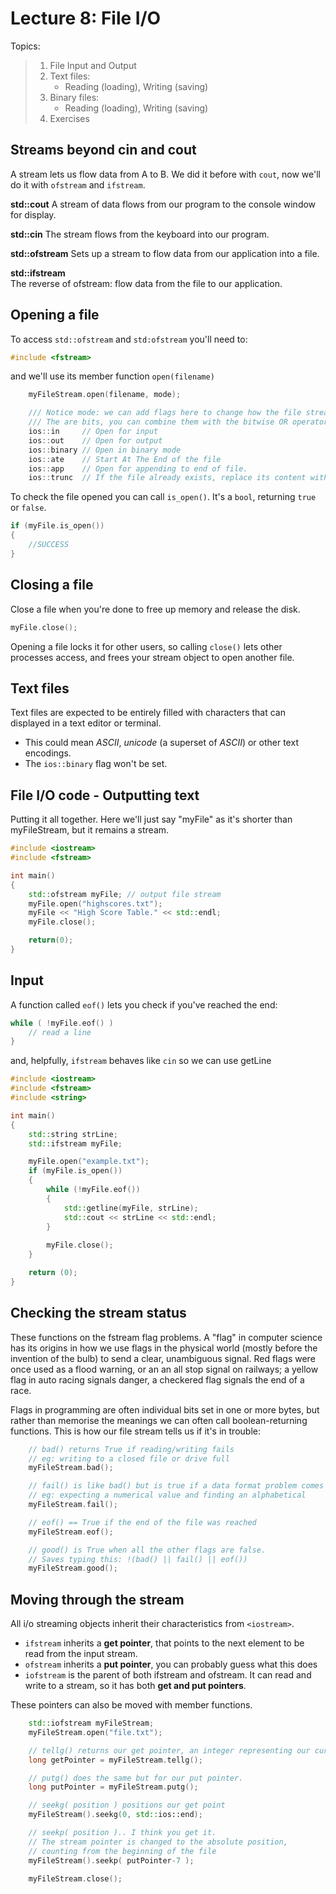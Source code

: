 # Lecture 8: File I/O

Topics:
>1. File Input and Output
>2. Text files:
>    * Reading (loading), Writing (saving)
>3. Binary files:
>    * Reading (loading), Writing (saving)
>4. Exercises

## Streams beyond cin and cout

A stream lets us flow data from A to B. We did it before with ```cout```, now we'll do it with ```ofstream``` and ```ifstream```.

**std::cout**
A stream of data flows from our program to the console window for display.

**std::cin**
The stream flows from the keyboard into our program.

**std::ofstream**
Sets up a stream to flow data from our application into a file.

**std::ifstream**  
The reverse of ofstream: flow data from the file to our application.

## Opening a file

To access ```std::ofstream``` and ```std:ofstream``` you'll need to:

```C++
#include <fstream>
```

and we'll use its member function ```open(filename)```

```C++
    myFileStream.open(filename, mode);

    /// Notice mode: we can add flags here to change how the file stream works
    /// The are bits, you can combine them with the bitwise OR operator: | 
    ios::in     // Open for input
    ios::out    // Open for output
    ios::binary // Open in binary mode
    ios::ate    // Start At The End of the file
    ios::app    // Open for appending to end of file.
    ios::trunc  // If the file already exists, replace its content with ours.
```

To check the file opened you can call ```is_open()```. It's a ```bool```, returning ```true``` or ```false```.

```C++
if (myFile.is_open())
{
    //SUCCESS
}
```

## Closing a file

Close a file when you're done to free up memory and release the disk. 

```C
myFile.close();
```

Opening a file locks it for other users, so calling ```close()``` lets other processes access, and frees your stream object to open another file.

## Text files
Text files are expected to be entirely filled with characters that can displayed in a text editor or terminal. 

  * This could mean _ASCII_, _unicode_ (a superset of _ASCII_) or other text encodings. 
  * The ```ios::binary``` flag won't be set.

## File I/O code - Outputting text

Putting it all together. Here we'll just say "myFile" as it's shorter than myFileStream, but it remains a stream.

```C++
#include <iostream>
#include <fstream>

int main()
{
    std::ofstream myFile; // output file stream
    myFile.open("highscores.txt");
    myFile << "High Score Table." << std::endl;
    myFile.close();

    return(0);
}
```

## Input

A function called ```eof()``` lets you check if you've reached the end:

```C++
while ( !myFile.eof() )
    // read a line
}
```
and, helpfully, ```ifstream``` behaves like ```cin``` so we can use getLine

```C++
#include <iostream>
#include <fstream>
#include <string>

int main()
{
    std::string strLine;
    std::ifstream myFile;

    myFile.open("example.txt");
    if (myFile.is_open())
    {
        while (!myFile.eof())
        {
            std::getline(myFile, strLine);
            std::cout << strLine << std::endl;
        }
        
        myFile.close();
    }

    return (0);
}
```

## Checking the stream status

These functions on the fstream flag problems. A "flag" in computer science has its origins in how we use flags in the physical world (mostly before the invention of the bulb) to send a clear, unambiguous signal. Red flags were once used as a flood warning, or an an all stop signal on railways; a yellow flag in auto racing signals danger, a checkered flag signals the end of a race.

Flags in programming are often individual bits set in one or more bytes, but rather than memorise the meanings we can often call boolean-returning functions.  This is how our file stream tells us if it's in trouble:

```C++
    // bad() returns True if reading/writing fails 
    // eg: writing to a closed file or drive full
    myFileStream.bad();

    // fail() is like bad() but is true if a data format problem comes up
    // eg: expecting a numerical value and finding an alphabetical
    myFileStream.fail();

    // eof() == True if the end of the file was reached
    myFileStream.eof();

    // good() is True when all the other flags are false. 
    // Saves typing this: !(bad() || fail() || eof())
    myFileStream.good();
```

## Moving through the stream

All i/o streaming objects inherit their characteristics from ```<iostream>```.
* ```ifstream``` inherits a **get pointer**, that points to the next element to be read from the input stream. 
* ```ofstream``` inherits a **put pointer**, you can probably guess what this does
* ```iofstream``` is the parent of both ifstream and ofstream. It can read and write to a stream, so it has both **get and put pointers**.

These pointers can also be moved with member functions.

```C++
    std::iofstream myFileStream;
    myFileStream.open("file.txt");

    // tellg() returns our get pointer, an integer representing our current get-data stream position.
    long getPointer = myFileStream.tellg(); 

    // putg() does the same but for our put pointer.
    long putPointer = myFileStream.putg();

    // seekg( position ) positions our get point
    myFileStream().seekg(0, std::ios::end);

    // seekp( position ).. I think you get it.
    // The stream pointer is changed to the absolute position, 
    // counting from the beginning of the file
    myFileStream().seekp( putPointer-7 );

    myFileStream.close();
```

